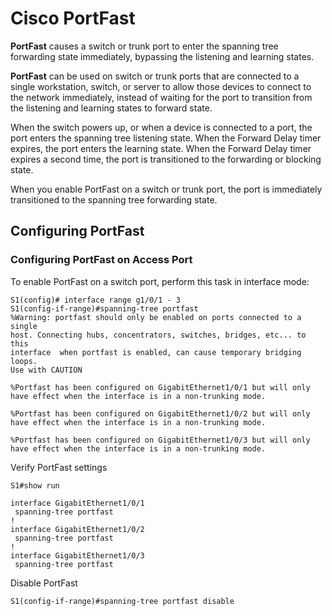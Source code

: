 # Cisco PortFast

**PortFast** causes a switch or trunk port to enter the spanning tree forwarding state immediately, bypassing the listening and learning states.<br>

**PortFast** can be used on switch or trunk ports that are connected to a single workstation, switch, or server to allow those devices to connect to the network immediately, instead of waiting for the port to transition from the listening and learning states to forward state.

When the switch powers up, or when a device is connected to a port, the port enters the spanning tree listening state. When the Forward Delay timer expires, the port enters the learning state. When the Forward Delay timer expires a second time, the port is transitioned to the forwarding or blocking state.

When you enable PortFast on a switch or trunk port, the port is immediately transitioned to the spanning tree forwarding state.

## Configuring PortFast

### Configuring PortFast on Access Port

To enable PortFast on a switch port, perform this task in interface mode:

```
S1(config)# interface range g1/0/1 - 3
S1(config-if-range)#spanning-tree portfast
%Warning: portfast should only be enabled on ports connected to a single
host. Connecting hubs, concentrators, switches, bridges, etc... to this
interface  when portfast is enabled, can cause temporary bridging loops.
Use with CAUTION

%Portfast has been configured on GigabitEthernet1/0/1 but will only
have effect when the interface is in a non-trunking mode.

%Portfast has been configured on GigabitEthernet1/0/2 but will only
have effect when the interface is in a non-trunking mode.

%Portfast has been configured on GigabitEthernet1/0/3 but will only
have effect when the interface is in a non-trunking mode.
```

Verify PortFast settings

```
S1#show run

interface GigabitEthernet1/0/1
 spanning-tree portfast
!
interface GigabitEthernet1/0/2
 spanning-tree portfast
!
interface GigabitEthernet1/0/3
 spanning-tree portfast
```

Disable PortFast

```
S1(config-if-range)#spanning-tree portfast disable
```
